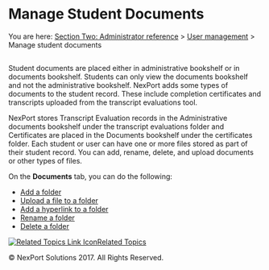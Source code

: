 # Manage Student Documents

You are here: [Section Two: Administrator reference](https://www.nexportcampus.com/Content/Guides/aweb/Content/Module\_Topics/Administration\_reference.htm) > [User management](https://www.nexportcampus.com/Content/Guides/aweb/Content/Module\_Topics/User\_Management/User\_management.htm) > Manage student documents

##

Student documents are placed either in administrative bookshelf or in documents bookshelf. Students can only view the documents bookshelf and not the administrative bookshelf. NexPort adds some types of documents to the student record. These include completion certificates and transcripts uploaded from the transcript evaluations tool.

NexPort stores Transcript Evaluation records in the Administrative documents bookshelf under the transcript evaluations folder and Certificates are placed in the Documents bookshelf under the certificates folder. Each student or user can have one or more files stored as part of their student record. You can add, rename, delete, and upload documents or other types of files.

&#x20;

On the **Documents** tab, you can do the following:

* [Add a folder](https://www.nexportcampus.com/Content/Guides/aweb/Content/Module\_Topics/User\_Management/Add\_a\_folder\_UM.htm)
* [Upload a file to a folder](https://www.nexportcampus.com/Content/Guides/aweb/Content/Module\_Topics/User\_Management/Upload\_a\_file\_to\_a\_folder\_UM.htm)
* [Add a hyperlink to a folder](https://www.nexportcampus.com/Content/Guides/aweb/Content/Module\_Topics/User\_Management/Add\_a\_hyperlink\_to\_a\_folder\_UM.htm)
* [Rename a folder](https://www.nexportcampus.com/Content/Guides/aweb/Content/Module\_Topics/User\_Management/Rename\_a\_folder\_UM.htm)
* [Delete a folder](https://www.nexportcampus.com/Content/Guides/aweb/Content/Module\_Topics/User\_Management/Delete\_a\_folder\_UM.htm)

&#x20;

[![Related Topics Link Icon](https://www.nexportcampus.com/Content/Guides/aweb/Skins/Default/Stylesheets/Images/transparent.gif)Related Topics](javascript:void\(0\);)

&#x20;

© NexPort Solutions 2017. All Rights Reserved.

